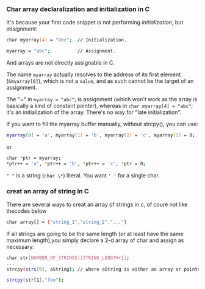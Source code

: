 ### Char array declaralization and initialization in C
It's because your first code snippet is not performing *initialization*, but *assignment*:
```sh    
char myarray[4] = "abc";  // Initialization.

myarray = "abc";          // Assignment.
```
And arrays are not directly assignable in C.

The name `myarray` actually resolves to the address of its first element (`&myarray[0]`), which is not a `value`, and as such cannot be the target of an assignment.

The "=" in `myarray = "abc"`; is assignment (which won't work as the array is basically a kind of constant pointer), whereas in `char myarray[4] = "abc"`; it's an initialization of the array. There's no way for "late initialization".

If you want to fill the myarray buffer manually, without strcpy(), you can use:
```sh
myarray[0] = 'a', myarray[1] = 'b', myarray[2] = 'c', myarray[3] = 0;
```
or
```sh
char *ptr = myarray;
*ptr++ = 'a', *ptr++ = 'b', *ptr++ = 'c', *ptr = 0;
```

`" "` is a string (`char \*`) literal. You want `' '` for a single char.

### creat an array of string in C
There are several ways to creat an array of strings in c, of coure not like thecodes below
```sh
char array[] = {"string_1","string_2","..."}
```
If all strings are going to be the same length (or at least have the same maximum length),you simply declare a 2-d array of char and assign as necessary:
```sh
char str[NUMBER_OF_STRINGS][STRING_LENGTH+1];
...
strcpy(strs[0], aString); // where aString is either an array or pointer to char

strcpy[str[1],"foo");
```
